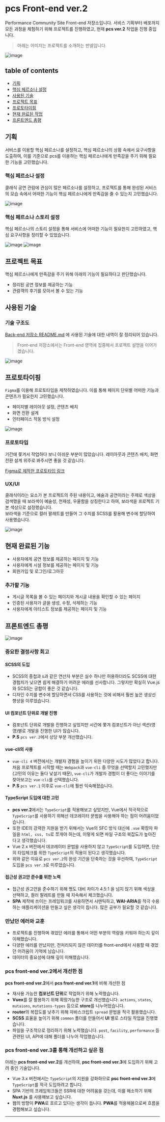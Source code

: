 # pcs Front-end ver.2
Performance Community Site Front-end 저장소입니다.
서비스 기획부터 배포까지 모든 과정을 체험하기 위해 프로젝트를 진행하였고, 현재 **pcs ver.2** 작업을 진행 중입니다.

> 아래는 이미지는 프로젝트를 소개하는 판넬입니다.  

![image](https://user-images.githubusercontent.com/60806840/88348206-c5247000-cd87-11ea-97dc-c679f2570dcd.png)

## table of contents
- [기획](#기획)
- [핵심 페르소나 설정](#핵심-페르소나-설정)
- [사용된 기술](#사용된-기술)
- [프로젝트 목표](#프로젝트-목표)
- [프로토타이핑](#프로토타이핑)
- [현재 완료된 작업](#현재-완료된-작업)  
- [프론트엔드 총평](#프론트엔드-총평)  


## 기획
서비스를 이용할 핵심 페르소나를 설정하고, 핵심 페르소나의 상황 속에서 요구사항을 도출하여, 이를 기준으로 pcs를 이용하는 핵심 페르소나에게 만족감을 주기 위해 필요한 기능을 고민했습니다.  


### 핵심 페르소나 설정
클래식 공연 관람에 관심이 많은 페르소나를 설정하고, 프로젝트를 통해 완성된 서비스의 모습 속에서 어떠한 기능이 핵심 페르소나에게 만족감을 줄 수 있는지 고민했습니다.

![image](https://user-images.githubusercontent.com/60806840/88351317-d0c86480-cd90-11ea-9319-50f7ee652a33.png)

### 핵심 페르소나 스토리 설정
핵심 페르소나의 스토리 설정을 통해 서비스에 어떠한 기능이 필요한지 고민하였고, 핵심 요구사항을 정리할 수 있었습니다.

![image](https://user-images.githubusercontent.com/60806840/88351338-e6d62500-cd90-11ea-8018-bf0c3aa5b891.png)
![image](https://user-images.githubusercontent.com/60806840/88353402-45eb6800-cd98-11ea-8024-7c60c9b02f6b.png)


## 프로젝트 목표
핵심 페르소나에게 만족감을 주기 위해 아래의 기능이 필요하다고 판단했습니다.  
- 정리된 공연 정보를 제공하는 기능
- 관람객의 후기를 모아서 볼 수 있는 기능


## 사용된 기술

### 기술 구조도
[Back-end 저장소 README.md](https://github.com/imseongtae/pcs-back-end#%EC%82%AC%EC%9A%A9%EB%90%9C-%EA%B8%B0%EC%88%A0) 에 사용된 기술에 대한 내역이 잘 정리되어 있습니다.   
> Front-end 저장소에서는 Front-end 영역에 집중해서 프로젝트 설명을 이어가겠습니다.

![image](https://user-images.githubusercontent.com/60806840/88347961-1aac4d00-cd87-11ea-9e29-b8fdd60f73ee.png)



## 프로토타이핑
`Figma`를 이용해 프로토타입을 제작하였습니다. 이를 통해 페이지 단위별 어떠한 기능과 콘텐츠가 필요한지 고민했습니다.

- 페이지별 레이아웃 설정, 콘텐츠 배치
- 화면 전환 설계
- 인터페이스 작동 방식 설정


![image](https://user-images.githubusercontent.com/60806840/88351214-834bf780-cd90-11ea-924e-07d0c9147acb.png)


### 프로토타입
기간에 쫓겨서 작업하다 보니 아쉬운 부분이 많았습니다. 레이아웃과 콘텐츠 배치, 화면 전환 설계 위주로 봐주시면 좋을 것 같습니다.

[Figma로 제작한 프로토타입 링크](https://www.figma.com/proto/IsrM1Pntk3ao0cySFj3IqU/Wireframe-Word-Cloud?node-id=96%3A234&viewport=97%2C217%2C0.07000724971294403&scaling=min-zoom)



### UX/UI
클래식이라는 요소가 본 프로젝트의 주된 내용이고, 예술과 공연이라는 주제로 색상을 검색했을 때 보라색이 예술성, 천재성, 우울함을 상징한다고 하여, 보라색을 프로젝트 기본 색상으로 설정했습니다.  
보라색을 기준으로 컬러 팔레트를 만들어 그 수치를 SCSS를 활용해 변수에 할당하여 사용했습니다.

![image](https://user-images.githubusercontent.com/60806840/89641555-dffcf580-d8ec-11ea-975e-efb4f8c378aa.png)


## 현재 완료된 기능
- 사용자에게 공연 정보를 제공하는 페이지 및 기능
- 사용자에게 시설 정보를 제공하는 페이지 및 기능
- 회원가입 및 로그인/로그아웃

### 추가할 기능
- 게시글 목록을 볼 수 있는 페이지와 게시글 내용을 확인할 수 있는 페이지
- 인증된 사용자가 글을 생성, 수정, 삭제하는 기능
- 사용자에게 아티스트 정보를 제공하는 페이지 및 기능


## 프론트엔드 총평
![image](https://user-images.githubusercontent.com/60806840/88351272-a5457a00-cd90-11ea-80cf-2705b8ad6405.png)

### 중요한 결정사항 회고

#### SCSS의 도입
- SCSS의 중첩과 `&`과 같은 연산자 부분은 실수 하나만 허용하더라도 SCSS에 대한 경험치가 낮으면 쉽게 해결하기 어려운 에러를 선사합니다. 그렇지만 확실히 Vue.js와 SCSS는 궁합이 좋은 것 같습니다. 
- 디자인 수치를 변수에 할당하면서 CSS를 사용하는 것에 비해서 훨씬 높은 생상선 향상을 이루었습니다.

#### UI 컴포넌트 단위로 개발 진행
- 컴포넌트 단위로 개발을 진행하고 싶었지만 시간에 쫓겨 컴포넌트가 아닌 섹션(영영)별로 개발을 진행한 UI가 많습니다. 
- **P.S** `pcs ver.2`에서 상당 부분 개선했습니다.

#### vue-cli의 사용
- `vue-cli 4` 버전에서는 개발자 경험을 높이기 위한 다양한 시도가 많았다고 합니다. 처음 프로젝트를 시작할 때는 `Webpack`과 `vue-cli` 중 무엇을 선택할지 고민했지만(고민의 이유는 둘다 낯설기 때문), `vue-cli`가 개발자 경험이 더 좋다는 이야기를 찾아보고는 `vue-cli`를 선택했습니다. 
- **P.S** `pcs ver.1` 이후로 `vue-cli`에 훨씬 익숙해졌습니다.  

#### TypeScript 도입에 대한 고민
- **pcs ver.2**에서는 `TypeScript`를 적용해보고 싶었지만, Vue에서 적극적으로 `TypeScript`를 사용하기 위해선 데코레이터 문법을 사용해야 하는 점이 어려움이었습니다. 
- 또한 IDE의 강력한 지원을 받기 위해서는 Vue의 SFC 방식 대신에 `.vue` 확장자 파일을 `html, css, ts`로 쪼개야 하는데, 이렇게 되면 파일 구조의 복잡도가 높아진다고 생각했습니다.
- Vue 2.x 버전에서 데코레이터 문법을 사용하지 않고 `TypeScript`를 도입하면, 단순히 타입체크를 위한 `TypeScript`의 적용이 된다고 생각했습니다.
- 위와 같은 이유로 `pcs ver.2`의 완성 기간을 단축하는 것을 우선하여, `TypeScript` 도입을 `pcs ver.3`로 미루었습니다.

#### 접근성 권고안 준수를 위한 노력
- 접근성 권고안을 준수하기 위해 명도 대비 차이가 4.5:1 을 넘지 않기 위해 색상을 선택하고, 컬러 팔레트를 만들 때 지속해서 체크했습니다. 
- **SPA** 제작에 쓰이는 프레임워크를 사용하면서 시멘틱하고, **WAI-ARIA**를 적극 수용하는 애플리케이션을 만들고 싶은 생각이 듭니다. 많은 공부가 필요할 것 같습니다.

### 만났던 에러와 교훈
- 프로젝트를 진행하며 겪었던 에러를 통해서 어떤 부분의 역량을 키워야 하는지 깊이 이해했습니다.
- 다양한 에러를 만났지만, 전처리되지 않은 데이터를 front-end에서 사용할 때 겪었던 어려움이 기억에 남습니다. 
- 데이터의 중요성에 대해 깊이 이해했습니다.

### pcs front-end ver.2에서 개선한 점
**pcs front-end ver.2**에서 **pcs front-end ver.1**에 비해 개선한 점

- 재사용 가능한 **컴포넌트 단위**로 작업하기 위해 노력했습니다.
- **Vuex**를 잘 활용하기 위해 확장가능한 구조로 개선했습니다. `actions`, `states`, `mutaions`, `mutations-types` 등으로 **store**를 나누어었습니다.
- **router**의 복잡도를 낮추기 위해 자바스크립트 `spread` 문법을 적극 활용했습니다.
- **SCSS** 효율을 높이기 위해 `common` 폴더를 만들어서 **UI** 별로 스타일 작업을 진행했습니다.
- 파일을 구조적으로 정리하기 위해 노력했습니다. `post`, `facility`, `performance` 등 관련된 UI, API에 대해 폴더를 나누어 작업했습니다.


### pcs front-end ver.3를 통해 개선하고 싶은 점
아래는 **pcs front-end ver.2**를 개선하여, **psc front-end ver.3**에 도입하기 위해 고려 중인 기술입니다.

- Vue 3.x 버전에서는 `TypeScript`의 지원을 강화하므로 **psc front-end ver.3**에 `TypeScript`를 적극 도입하려고 합니다.
- SPA 기반의 프레임워크들은 SSR에 대한 어려움을 갖는데, 이를 해소하기 위해 **Nuxt.js** 를 사용해보고 싶습니다.
- 웹의 방향이 **PWA**로 흐르고 있다는 생각이 듭니다. **PWA**를 적용해봄으로써 흐름을 경험해보고 싶습니다.

---

